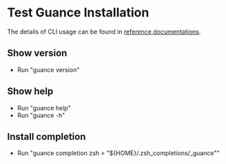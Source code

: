 # Test Guance Installation

The details of CLI usage can be found in [reference documentations](../../docs/references/guance.md).

## Show version

- Run "guance version"

## Show help

- Run "guance help"
- Run "guance -h"

## Install completion

- Run "guance completion zsh > "${HOME}/.zsh_completions/_guance""
